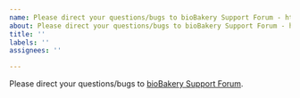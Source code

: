 ```yaml
---
name: Please direct your questions/bugs to bioBakery Support Forum - https://forum.biobakery.org/
about: Please direct your questions/bugs to bioBakery Support Forum - https://forum.biobakery.org/
title: ''
labels: ''
assignees: ''

---
```


Please direct your questions/bugs to [bioBakery Support Forum](https://forum.biobakery.org/.).
